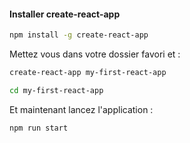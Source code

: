 #### Installer create-react-app

```bash
npm install -g create-react-app
```

Mettez vous dans votre dossier favori et :

```bash
create-react-app my-first-react-app

cd my-first-react-app
```

Et maintenant lancez l'application :

```bash
npm run start
```
